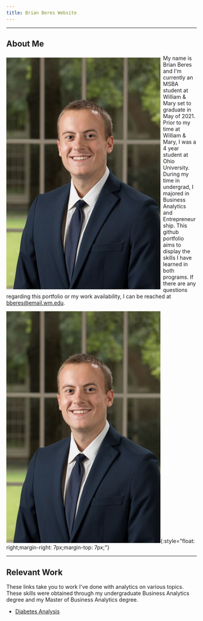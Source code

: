 ```yaml
---
title: Brian Beres Website
---
```

---
About Me 
---

<img align="left" style="float right;margin-right: 7px;margin-top: 7px;" src="HeadshotSmall.jpg"> My name is Brian Beres and I'm currently an MSBA student at William & Mary set to graduate in May of 2021. Prior to my time at William & Mary, I was a 4 year student at Ohio University. During my time in undergrad, I majored in Business Analytics and Entrepreneurship. This github portfolio aims to display the skills I have learned in both programs. If there are any questions regarding this portfolio or my work availability, I can be reached at bberes@email.wm.edu.

![Brian Beres Image](HeadshotSmall.jpg){:style="float: right;margin-right: 7px;margin-top: 7px;"}

---
Relevant Work
---

These links take you to work I've done with analytics on various topics. These skills were obtained through my undergraduate Business Analytics degree and my Master of Business Analytics degree.

- [Diabetes Analysis](/DiabetesModels/index.html)
